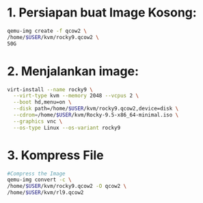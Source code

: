 # 1. Persiapan buat Image Kosong:
```sh
qemu-img create -f qcow2 \
/home/$USER/kvm/rocky9.qcow2 \
50G
```

# 2. Menjalankan image:

```sh
virt-install --name rocky9 \
  --virt-type kvm --memory 2048 --vcpus 2 \
  --boot hd,menu=on \
  --disk path=/home/$USER/kvm/rocky9.qcow2,device=disk \
  --cdrom=/home/$USER/kvm/Rocky-9.5-x86_64-minimal.iso \
  --graphics vnc \
  --os-type Linux --os-variant rocky9
```

# 3. Kompress File
```sh
#Compress the Image
qemu-img convert -c \
/home/$USER/kvm/rocky9.qcow2 -O qcow2 \
/home/$USER/kvm/rl9.qcow2
